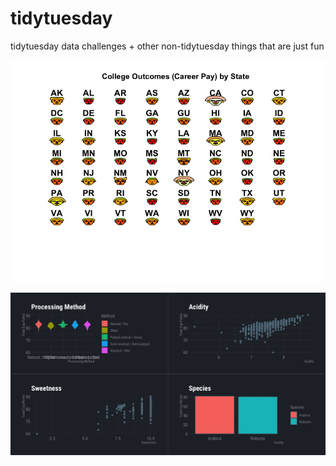 # tidytuesday

tidytuesday data challenges + other non-tidytuesday things that are just fun

![Week11](/week11/CollegeOutcomes.png?raw=true "Optional Title")

![Week11](/week28/coffee.png?raw=true "Optional Title")

